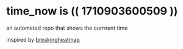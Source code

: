 # time_now is (( 1710903600509 ))

an automated repo that shows the currnent time

inspired by [breakingheatmap](https://github.com/breakingheatmap/breakingheatmap)